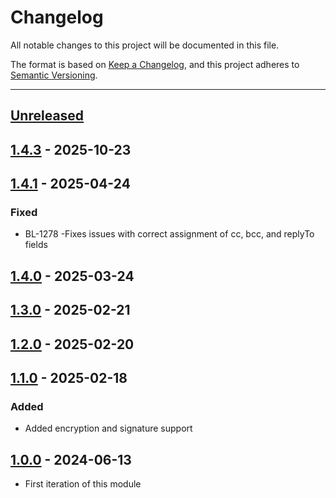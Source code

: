 # Changelog

All notable changes to this project will be documented in this file.

The format is based on [Keep a Changelog](https://keepachangelog.com/en/1.0.0/),
and this project adheres to [Semantic Versioning](https://semver.org/spec/v2.0.0.html).

* * *

## [Unreleased]

## [1.4.3] - 2025-10-23

## [1.4.1] - 2025-04-24

### Fixed

- BL-1278 -Fixes issues with correct assignment of cc, bcc, and replyTo fields

## [1.4.0] - 2025-03-24

## [1.3.0] - 2025-02-21

## [1.2.0] - 2025-02-20

## [1.1.0] - 2025-02-18

### Added

- Added encryption and signature support

## [1.0.0] - 2024-06-13

- First iteration of this module

[unreleased]: https://github.com/ortus-boxlang/bx-mail/compare/v1.4.3...HEAD
[1.4.3]: https://github.com/ortus-boxlang/bx-mail/compare/v1.4.1...v1.4.3
[1.4.1]: https://github.com/ortus-boxlang/bx-mail/compare/v1.4.0...v1.4.1
[1.4.0]: https://github.com/ortus-boxlang/bx-mail/compare/v1.3.0...v1.4.0
[1.3.0]: https://github.com/ortus-boxlang/bx-mail/compare/v1.2.0...v1.3.0
[1.2.0]: https://github.com/ortus-boxlang/bx-mail/compare/v1.1.0...v1.2.0
[1.1.0]: https://github.com/ortus-boxlang/bx-mail/compare/v1.0.0...v1.1.0
[1.0.0]: https://github.com/ortus-boxlang/bx-mail/compare/v1.0.0...v1.0.0
